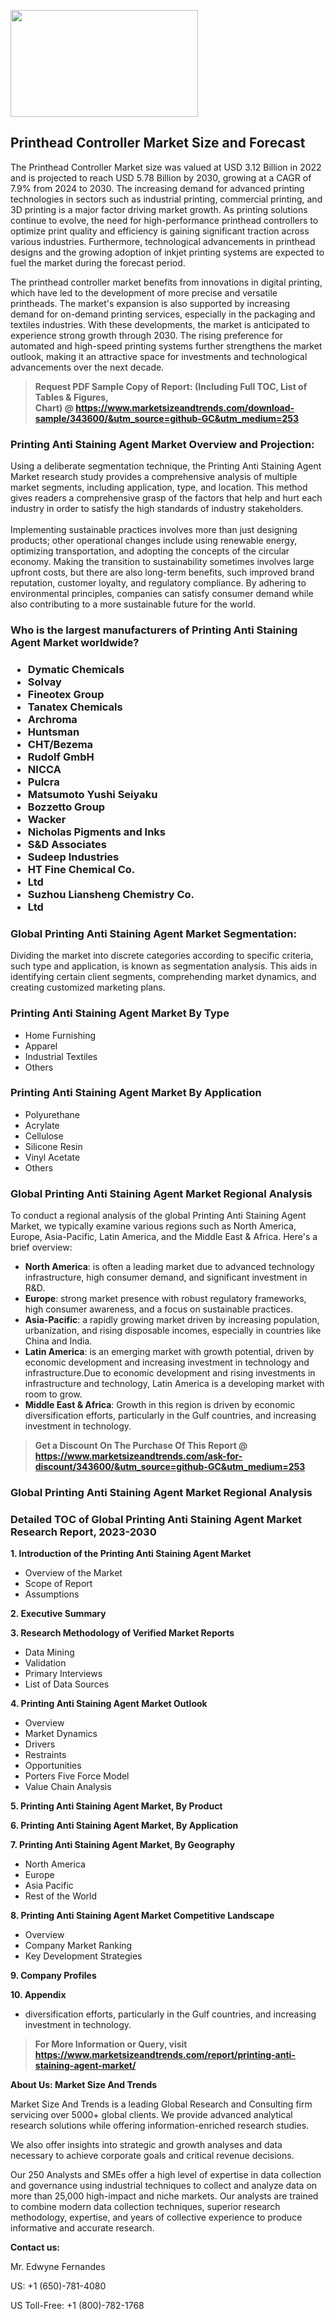 <p><img class="alignnone size-medium wp-image-20088" src="https://ffe5etoiles.com/wp-content/uploads/2024/12/MST1-300x171.png" alt="" width="300" height="171" /></p><h2>Printhead Controller Market Size and Forecast</h2><p>The Printhead Controller Market size was valued at USD 3.12 Billion in 2022 and is projected to reach USD 5.78 Billion by 2030, growing at a CAGR of 7.9% from 2024 to 2030. The increasing demand for advanced printing technologies in sectors such as industrial printing, commercial printing, and 3D printing is a major factor driving market growth. As printing solutions continue to evolve, the need for high-performance printhead controllers to optimize print quality and efficiency is gaining significant traction across various industries. Furthermore, technological advancements in printhead designs and the growing adoption of inkjet printing systems are expected to fuel the market during the forecast period.</p><p>The printhead controller market benefits from innovations in digital printing, which have led to the development of more precise and versatile printheads. The market's expansion is also supported by increasing demand for on-demand printing services, especially in the packaging and textiles industries. With these developments, the market is anticipated to experience strong growth through 2030. The rising preference for automated and high-speed printing systems further strengthens the market outlook, making it an attractive space for investments and technological advancements over the next decade.</p></p><blockquote id="" class=""><strong>Request PDF Sample Copy of Report: (Including Full TOC, List of Tables &amp; Figures, Chart)&nbsp;@&nbsp;<strong><a href="https://www.marketsizeandtrends.com/download-sample/343600/&utm_source=github-GC&utm_medium=253" target="_blank">https://www.marketsizeandtrends.com/download-sample/343600/&utm_source=github-GC&utm_medium=253</a></strong></strong></blockquote><h3 id="" class="">Printing Anti Staining Agent Market&nbsp;Overview and Projection:</h3><p id="" class="">Using a deliberate segmentation technique, the Printing Anti Staining Agent Market research study provides a comprehensive analysis of multiple market segments, including application, type, and location. This method gives readers a comprehensive grasp of the factors that help and hurt each industry in order to satisfy the high standards of industry stakeholders. <br /> <br />Implementing sustainable practices involves more than just designing products; other operational changes include using renewable energy, optimizing transportation, and adopting the concepts of the circular economy. Making the transition to sustainability sometimes involves large upfront costs, but there are also long-term benefits, such improved brand reputation, customer loyalty, and regulatory compliance. By adhering to environmental principles, companies can satisfy consumer demand while also contributing to a more sustainable future for the world.</p><h3 id="" class="">Who is the largest manufacturers of&nbsp;Printing Anti Staining Agent Market worldwide?</h3><h3 class=""><p><ul><li>Dymatic Chemicals </li><li> Solvay </li><li> Fineotex Group </li><li> Tanatex Chemicals </li><li> Archroma </li><li> Huntsman </li><li> CHT/Bezema </li><li> Rudolf GmbH </li><li> NICCA </li><li> Pulcra </li><li> Matsumoto Yushi Seiyaku </li><li> Bozzetto Group </li><li> Wacker </li><li> Nicholas Pigments and Inks </li><li> S&D Associates </li><li> Sudeep Industries </li><li> HT Fine Chemical Co. </li><li> Ltd </li><li> Suzhou Liansheng Chemistry Co. </li><li> Ltd</li></ul></p></h3><h3 id="" class="">Global&nbsp;Printing Anti Staining Agent Market Segmentation:</h3><p id="" class="">Dividing the market into discrete categories according to specific criteria, such type and application, is known as segmentation analysis. This aids in identifying certain client segments, comprehending market dynamics, and creating customized marketing plans.</p><h3 id="" class="">Printing Anti Staining Agent Market&nbsp;By Type</h3><p><p><ul><li>Home Furnishing</li><li> Apparel</li><li> Industrial Textiles</li><li> Others</p></li></ul></p></p><h3 id="" class="">Printing Anti Staining Agent Market&nbsp;By Application</h3><p class=""><p><ul><li>Polyurethane</li><li> Acrylate</li><li> Cellulose</li><li> Silicone Resin</li><li> Vinyl Acetate</li><li> Others</li></ul></p></p><h3 id="" class="">Global Printing Anti Staining Agent Market Regional Analysis</h3><p id="" class="">To conduct a regional analysis of the global Printing Anti Staining Agent Market, we typically examine various regions such as North America, Europe, Asia-Pacific, Latin America, and the Middle East &amp; Africa. Here's a brief overview:</p><ul><li><strong>North America</strong>: is often a leading market due to advanced technology infrastructure, high consumer demand, and significant investment in R&amp;D.</li><li><strong>Europe</strong>: strong market presence with robust regulatory frameworks, high consumer awareness, and a focus on sustainable practices.</li><li><strong>Asia-Pacific</strong>: a rapidly growing market driven by increasing population, urbanization, and rising disposable incomes, especially in countries like China and India.</li><li><strong>Latin America</strong>: is an emerging market with growth potential, driven by economic development and increasing investment in technology and infrastructure.Due to economic development and rising investments in infrastructure and technology, Latin America is a developing market with room to grow.</li><li><strong>Middle East &amp; Africa</strong>: Growth in this region is driven by economic diversification efforts, particularly in the Gulf countries, and increasing investment in technology.</li></ul><blockquote id="" class=""><strong>Get a Discount On The Purchase Of This Report @ <strong><a href="https://www.marketsizeandtrends.com/ask-for-discount/343600/&utm_source=github-GC&utm_medium=253" target="_blank">https://www.marketsizeandtrends.com/ask-for-discount/343600/&utm_source=github-GC&utm_medium=253</a></strong></strong></blockquote><h3 id="" class="">Global Printing Anti Staining Agent Market Regional Analysis</h3><h3 id="" class="">Detailed TOC of Global Printing Anti Staining Agent Market Research Report, 2023-2030</h3><p id="" class=""><strong>1. Introduction of the Printing Anti Staining Agent Market</strong></p><ul><li>Overview of the Market</li><li>Scope of Report</li><li>Assumptions</li></ul><p id="" class=""><strong>2. Executive Summary</strong></p><p id="" class=""><strong>3. Research Methodology of Verified Market Reports</strong></p><ul><li>Data Mining</li><li>Validation</li><li>Primary Interviews</li><li>List of Data Sources</li></ul><p id="" class=""><strong>4. Printing Anti Staining Agent Market Outlook</strong></p><ul><li>Overview</li><li>Market Dynamics</li><li>Drivers</li><li>Restraints</li><li>Opportunities</li><li>Porters Five Force Model</li><li>Value Chain Analysis</li></ul><p id="" class=""><strong>5. Printing Anti Staining Agent Market, By Product</strong></p><p id="" class=""><strong>6. Printing Anti Staining Agent Market, By Application</strong></p><p id="" class=""><strong>7. Printing Anti Staining Agent Market, By Geography</strong></p><ul><li>North America</li><li>Europe</li><li>Asia Pacific</li><li>Rest of the World</li></ul><p id="" class=""><strong>8. Printing Anti Staining Agent Market Competitive Landscape</strong></p><ul><li>Overview</li><li>Company Market Ranking</li><li>Key Development Strategies</li></ul><p id="" class=""><strong>9. Company Profiles</strong></p><p id="" class=""><strong>10. Appendix</strong></p><ul><li>diversification efforts, particularly in the Gulf countries, and increasing investment in technology.</li></ul><blockquote id="" class=""><strong>For More Information or Query, visit <strong><strong><a href="https://www.marketsizeandtrends.com/report/printing-anti-staining-agent-market/" target="_blank">https://www.marketsizeandtrends.com/report/printing-anti-staining-agent-market/</a></strong></strong></strong></blockquote><p id="" class=""><strong>About Us: Market Size And Trends</strong></p><p id="" class="">Market Size And Trends is a leading Global Research and Consulting firm servicing over 5000+ global clients. We provide advanced analytical research solutions while offering information-enriched research studies.</p><p id="" class="">We also offer insights into strategic and growth analyses and data necessary to achieve corporate goals and critical revenue decisions.</p><p id="" class="">Our 250 Analysts and SMEs offer a high level of expertise in data collection and governance using industrial techniques to collect and analyze data on more than 25,000 high-impact and niche markets. Our analysts are trained to combine modern data collection techniques, superior research methodology, expertise, and years of collective experience to produce informative and accurate research.</p><p id="" class=""><strong>Contact us:</strong></p><p id="" class="">Mr. Edwyne Fernandes</p><p id="" class="">US: +1 (650)-781-4080</p><p id="" class="">US Toll-Free: +1 (800)-782-1768</p>
